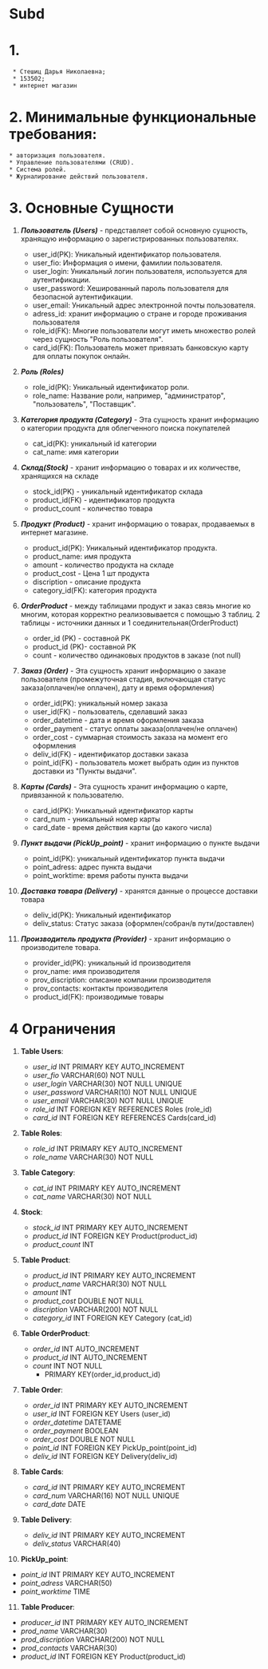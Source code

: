 # Subd
# 1. 
     * Стешиц Дарья Николаевна;
     * 153502;
     * интернет магазин
# 2. Минимальные функциональные требования:
    * aвторизация пользователя.
    * Управление пользователями (CRUD).
    * Система ролей.
    * Журналирование действий пользователя.
# 3. Основные Сущности
1. ***Пользователь (Users)*** - представляет собой основную сущность, хранящую информацию о зарегистрированных пользователях.
    - user_id(PK): Уникальный идентификатор пользователя.
    - user_fio: Информация о имени, фамилии пользователя.
    - user_login: Уникальный логин пользователя, используется для аутентификации.
    - user_password: Хешированный пароль пользователя для безопасной аутентификации.
    - user_email: Уникальный адрес электронной почты пользователя.
    - adress_id: хранит информацию о стране и городе проживания пользователя
    - role_id(FK): Многие пользователи могут иметь множество ролей через сущность "Роль пользователя". 
    - card_id(FK): Пользователь может привязать банковскую карту для оплаты покупок онлайн. 
       
2. ***Роль (Roles)***
    - role_id(PK): Уникальный идентификатор роли.
    - role_name: Название роли, например, "администратор", "пользователь", "Поставщик".
       
3. ***Категория продукта (Category)*** - Эта сущность хранит информацию о категории продукта для облегченного поиска покупателей
    - cat_id(PK): уникальный id категории
    - cat_name: имя категории
      
4. ***Склад(Stock)*** - хранит информацию о товарах и их количестве, хранящихся на складе
   - stock_id(PK) - уникальный идентификатор склада
   - product_id(FK) - идентификатор продукта
   - product_count - количество товара
      
5. ***Продукт (Product)*** - хранит информацию о товарах, продаваемых в интернет магазине.
    - product_id(PK): Уникальный идентификатор продукта.
    - product_name: имя продукта
    - amount - количество продукта на складе 
    - product_cost - Цена 1 шт продукта
    - discription - описание продукта
    - category_id(FK): категория продукта
          
6. ***OrderProduct*** - между таблицами продукт и заказ связь многие ко многим, которая корректно реализовывается с помощью 3 таблиц. 2 таблицы - источники данных и 1 соединительная(OrderProduct)
    - order_id (PK) - составной PK
    - product_id (PK)- составной PK
    - count - количество одинаковых продуктов в заказе (not null)
              
7. ***Заказ (Order)*** - Эта сущность хранит информацию о заказе пользователя (промежуточная стадия, включающая статус заказа(оплачен/не оплачен), дату и время оформления)
    - order_id(PK): уникальный номер заказа
    - user_id(FK) - пользователь, сделавший заказ
    - order_datetime - дата и время оформления заказа
    - order_payment - статус оплаты заказа(оплачен/не оплачен)
    - order_cost - суммарная стоимость заказа на момент его оформления
    - deliv_id(FK) - идентификатор доставки заказа
    - point_id(FK) - пользователь может выбрать один из пунктов доставки из "Пункты выдачи".
        
8. ***Карты (Cards)*** - Эта сущность хранит информацию о карте, привязанной к пользователю.
    - card_id(PK): Уникальный идентификатор карты
    - card_num - уникальный номер карты
    - card_date - время действия карты (до какого числа)
      
9. ***Пункт выдачи (PickUp_point)*** - хранит информацию о пункте выдачи
    - point_id(PK): уникальный идентификатор пункта выдачи
    - point_adress: адрес пункта выдачи
    - point_worktime: время работы пункта выдачи

10. ***Доставка товара (Delivery)*** - хранятся данные о процессе доставки товара 
    - deliv_id(PK): Уникальный идентификатор
    - deliv_status: Статус заказа (оформлен/собран/в пути/доставлен)
      
11. ***Производитель продукта (Provider)*** - хранит информацию о производителе товара.
    - provider_id(PK): уникальный id производителя
    - prov_name: имя производителя
    - prov_discription: описание компании производителя
    - prov_contacts: контакты производителя
    - product_id(FK): производимые товары

# 4 Ограничения
1. **Table Users**:
   - *user_id* INT PRIMARY KEY AUTO_INCREMENT
   - *user_fio* VARCHAR(60) NOT NULL
   - *user_login* VARCHAR(30) NOT NULL UNIQUE
   - *user_password* VARCHAR(10) NOT NULL UNIQUE
   - *user_email* VARCHAR(30) NOT NULL UNIQUE
   - *role_id* INT FOREIGN KEY REFERENCES Roles (role_id)
   - *card_id* INT FOREIGN KEY REFERENCES Cards(card_id)
     
2. **Table Roles**:
   - *role_id* INT PRIMARY KEY AUTO_INCREMENT
   - *role_name* VARCHAR(30) NOT NULL
     
3. **Table Category**:
    - *cat_id* INT PRIMARY KEY AUTO_INCREMENT
    - *cat_name* VARCHAR(30) NOT NULL
      
4. **Stock**:
   - *stock_id* INT PRIMARY KEY AUTO_INCREMENT
   - *product_id* INT FOREIGN KEY Product(product_id)
   - *product_count* INT 
      
5. **Table Product**:
   - *product_id* INT PRIMARY KEY AUTO_INCREMENT
   - *product_name* VARCHAR(30) NOT NULL
   - *amount* INT  
   - *product_cost* DOUBLE NOT NULL
   - *discription* VARCHAR(200) NOT NULL
   - *category_id* INT FOREIGN KEY Category (cat_id)
     
6. **Table OrderProduct**:
   - *order_id* INT AUTO_INCREMENT
   - *product_id* INT AUTO_INCREMENT
   - *count* INT NOT NULL
     - PRIMARY KEY(order_id,product_id)
     
7. **Table Order**:
   - *order_id* INT PRIMARY KEY AUTO_INCREMENT
   - *user_id* INT FOREIGN KEY Users (user_id)
   - *order_datetime* DATETAME 
   - *order_payment* BOOLEAN
   - *order_cost* DOUBLE NOT NULL
   - *point_id* INT FOREIGN KEY PickUp_point(point_id)
   - *deliv_id* INT FOREIGN KEY Delivery(deliv_id)
     
8. **Table Cards**:
   - *card_id* INT PRIMARY KEY AUTO_INCREMENT
   - *card_num* VARCHAR(16) NOT NULL UNIQUE
   - *card_date* DATE
     
9. **Table Delivery**:
   - *deliv_id* INT PRIMARY KEY AUTO_INCREMENT
   - *deliv_status* VARCHAR(40)
  
10. **PickUp_point**:
   - *point_id* INT PRIMARY KEY AUTO_INCREMENT
   - *point_adress* VARCHAR(50)
   - *point_worktime* TIME
     
11. **Table Producer**:
   - *producer_id* INT PRIMARY KEY AUTO_INCREMENT
   - *prod_name* VARCHAR(30)
   - *prod_discription* VARCHAR(200) NOT NULL
   - *prod_contacts* VARCHAR(30)
   - *product_id* INT FOREIGN KEY Product(product_id)
   
       
